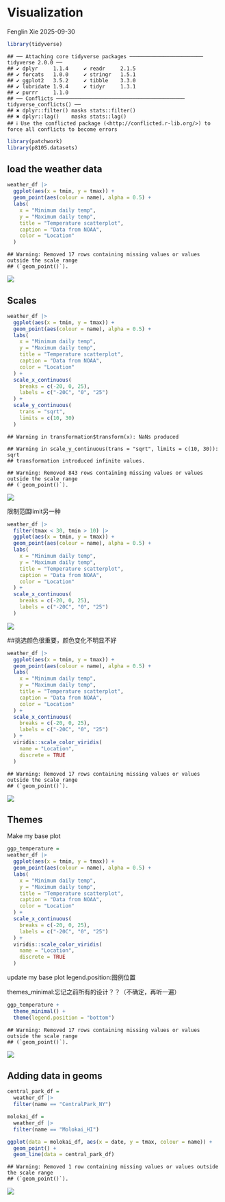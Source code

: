 Visualization
================
Fenglin Xie
2025-09-30

``` r
library(tidyverse)
```

    ## ── Attaching core tidyverse packages ──────────────────────── tidyverse 2.0.0 ──
    ## ✔ dplyr     1.1.4     ✔ readr     2.1.5
    ## ✔ forcats   1.0.0     ✔ stringr   1.5.1
    ## ✔ ggplot2   3.5.2     ✔ tibble    3.3.0
    ## ✔ lubridate 1.9.4     ✔ tidyr     1.3.1
    ## ✔ purrr     1.1.0     
    ## ── Conflicts ────────────────────────────────────────── tidyverse_conflicts() ──
    ## ✖ dplyr::filter() masks stats::filter()
    ## ✖ dplyr::lag()    masks stats::lag()
    ## ℹ Use the conflicted package (<http://conflicted.r-lib.org/>) to force all conflicts to become errors

``` r
library(patchwork)
library(p8105.datasets)
```

## load the weather data

``` r
weather_df |> 
  ggplot(aes(x = tmin, y = tmax)) +
  geom_point(aes(colour = name), alpha = 0.5) +
  labs(
    x = "Minimum daily temp",
    y = "Maximum daily temp",
    title = "Temperature scatterplot",
    caption = "Data from NOAA",
    color = "Location"
  )
```

    ## Warning: Removed 17 rows containing missing values or values outside the scale range
    ## (`geom_point()`).

![](viz_ii_files/figure-gfm/unnamed-chunk-2-1.png)<!-- -->

## Scales

``` r
weather_df |> 
  ggplot(aes(x = tmin, y = tmax)) +
  geom_point(aes(colour = name), alpha = 0.5) +
  labs(
    x = "Minimum daily temp",
    y = "Maximum daily temp",
    title = "Temperature scatterplot",
    caption = "Data from NOAA",
    color = "Location"
  ) +
  scale_x_continuous(
    breaks = c(-20, 0, 25),
    labels = c("-20C", "0", "25")
  ) +
  scale_y_continuous(
    trans = "sqrt",
    limits = c(10, 30)
  )
```

    ## Warning in transformation$transform(x): NaNs produced

    ## Warning in scale_y_continuous(trans = "sqrt", limits = c(10, 30)): sqrt
    ## transformation introduced infinite values.

    ## Warning: Removed 843 rows containing missing values or values outside the scale range
    ## (`geom_point()`).

![](viz_ii_files/figure-gfm/unnamed-chunk-3-1.png)<!-- -->

限制范围limit另一种

``` r
weather_df |> 
  filter(tmax < 30, tmin > 10) |> 
  ggplot(aes(x = tmin, y = tmax)) +
  geom_point(aes(colour = name), alpha = 0.5) +
  labs(
    x = "Minimum daily temp",
    y = "Maximum daily temp",
    title = "Temperature scatterplot",
    caption = "Data from NOAA",
    color = "Location"
  ) +
  scale_x_continuous(
    breaks = c(-20, 0, 25),
    labels = c("-20C", "0", "25")
  )
```

![](viz_ii_files/figure-gfm/unnamed-chunk-4-1.png)<!-- -->

\##挑选颜色很重要，颜色变化不明显不好

``` r
weather_df |> 
  ggplot(aes(x = tmin, y = tmax)) +
  geom_point(aes(colour = name), alpha = 0.5) +
  labs(
    x = "Minimum daily temp",
    y = "Maximum daily temp",
    title = "Temperature scatterplot",
    caption = "Data from NOAA",
    color = "Location"
  ) +
  scale_x_continuous(
    breaks = c(-20, 0, 25),
    labels = c("-20C", "0", "25")
  ) +
  viridis::scale_color_viridis(
    name = "Location", 
    discrete = TRUE
  )
```

    ## Warning: Removed 17 rows containing missing values or values outside the scale range
    ## (`geom_point()`).

![](viz_ii_files/figure-gfm/unnamed-chunk-5-1.png)<!-- -->

## Themes

Make my base plot

``` r
ggp_temperature =
weather_df |> 
  ggplot(aes(x = tmin, y = tmax)) +
  geom_point(aes(colour = name), alpha = 0.5) +
  labs(
    x = "Minimum daily temp",
    y = "Maximum daily temp",
    title = "Temperature scatterplot",
    caption = "Data from NOAA",
    color = "Location"
  ) +
  scale_x_continuous(
    breaks = c(-20, 0, 25),
    labels = c("-20C", "0", "25")
  ) +
  viridis::scale_color_viridis(
    name = "Location", 
    discrete = TRUE
  )
```

update my base plot legend.position:图例位置

themes_minimal:忘记之前所有的设计？？（不确定，再听一遍）

``` r
ggp_temperature +
  theme_minimal() +
  theme(legend.position = "bottom")
```

    ## Warning: Removed 17 rows containing missing values or values outside the scale range
    ## (`geom_point()`).

![](viz_ii_files/figure-gfm/unnamed-chunk-7-1.png)<!-- -->

## Adding data in geoms

``` r
central_park_df =
  weather_df |> 
  filter(name == "CentralPark_NY")

molokai_df =
  weather_df |> 
  filter(name == "Molokai_HI")

ggplot(data = molokai_df, aes(x = date, y = tmax, colour = name)) +
  geom_point() +
  geom_line(data = central_park_df)
```

    ## Warning: Removed 1 row containing missing values or values outside the scale range
    ## (`geom_point()`).

![](viz_ii_files/figure-gfm/unnamed-chunk-8-1.png)<!-- -->
